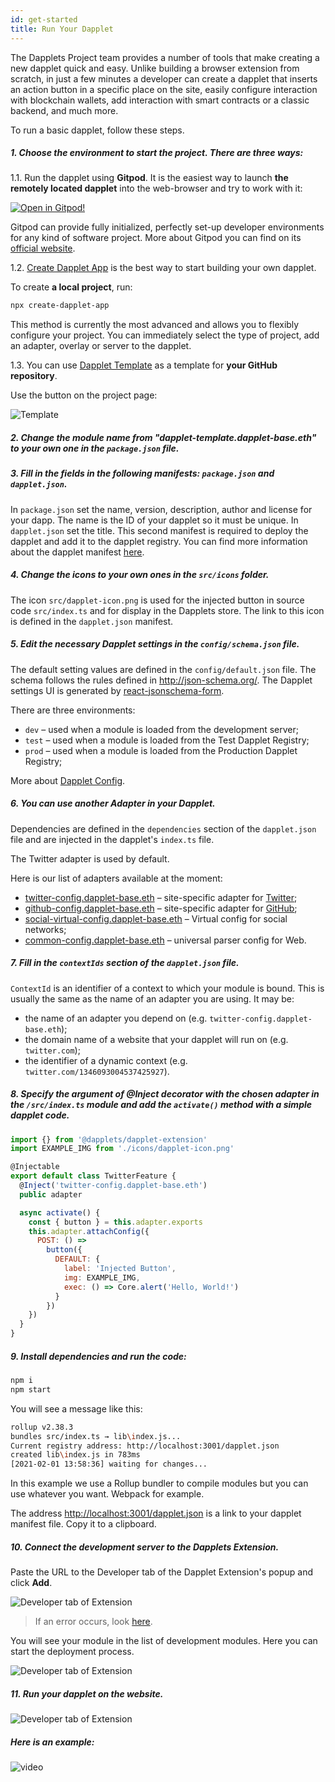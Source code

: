 ```yaml
---
id: get-started
title: Run Your Dapplet
---
```


The Dapplets Project team provides a number of tools that make creating a new dapplet quick and easy. Unlike building a browser extension from scratch, in just a few minutes a developer can create a dapplet that inserts an action button in a specific place on the site, easily configure interaction with blockchain wallets, add interaction with smart contracts or a classic backend, and much more.

To run a basic dapplet, follow these steps.

##### 1. Choose the environment to start the project. There are three ways:

1.1. Run the dapplet using **Gitpod**. It is the easiest way to launch **the remotely located dapplet** into the web-browser and try to work with it:

[![Open in Gitpod!](https://gitpod.io/button/open-in-gitpod.svg)](https://gitpod.io/#https://github.com/dapplets/dapplet-template)

Gitpod can provide fully initialized, perfectly set-up developer environments for any kind of software project. More about Gitpod you can find on its [official website](https://www.gitpod.io/).

1.2. [Create Dapplet App](https://www.npmjs.com/package/create-dapplet-app) is the best way to start building your own dapplet.

To create **a local project**, run:

```bash
npx create-dapplet-app
```

This method is currently the most advanced and allows you to flexibly configure your project. You can immediately select the type of project, add an adapter, overlay or server to the dapplet.

1.3. You can use [Dapplet Template](https://github.com/dapplets/dapplet-template) as a template for **your GitHub repository**.

Use the button on the project page:

![Template](/img/run_template.png)

##### 2. Change the module name from "dapplet-template.dapplet-base.eth" to your own one in the `package.json` file.

##### 3. Fill in the fields in the following manifests: `package.json` and `dapplet.json`.

In `package.json` set the name, version, description, author and license for your dapp.
The name is the ID of your dapplet so it must be unique.
In `dapplet.json` set the title.
This second manifest is required to deploy the dapplet and add it to the dapplet registry.
You can find more information about the dapplet manifest [here](/docs/manifest).

##### 4. Change the icons to your own ones in the `src/icons` folder.

The icon `src/dapplet-icon.png` is used for the injected button in source code `src/index.ts` and for display in the Dapplets store. The link to this icon is defined in the `dapplet.json` manifest.

##### 5. Edit the necessary Dapplet settings in the `config/schema.json` file.

The default setting values are defined in the `config/default.json` file.
The schema follows the rules defined in http://json-schema.org/.
The Dapplet settings UI is generated by [react-jsonschema-form](https://react-jsonschema-form.readthedocs.io/en/latest/usage/single/).

There are three environments:

- `dev` – used when a module is loaded from the development server;
- `test` – used when a module is loaded from the Test Dapplet Registry;
- `prod` – used when a module is loaded from the Production Dapplet Registry;

More about [Dapplet Config](/docs/config).

##### 6. You can use another Adapter in your Dapplet.

Dependencies are defined in the `dependencies` section of the `dapplet.json` file and are injected in the dapplet's `index.ts` file.

The Twitter adapter is used by default.

Here is our list of adapters available at the moment:

- [twitter-config.dapplet-base.eth](https://github.com/dapplets/modules-monorepo/tree/main/packages/adapters/twitter-config) – site-specific adapter for [Twitter](https://twitter.com);
- [github-config.dapplet-base.eth](https://github.com/dapplets/modules-monorepo/tree/develop/packages/adapters/github-config) – site-specific adapter for [GitHub](https://github.com);
- [social-virtual-config.dapplet-base.eth](https://github.com/dapplets/modules-monorepo/tree/develop/packages/adapters/social-virtual-config) – Virtual config for social networks;
- [common-config.dapplet-base.eth](https://github.com/dapplets/modules-monorepo/tree/master/packages/adapters/common-config) – universal parser config for Web.

##### 7. Fill in the `contextIds` section of the `dapplet.json` file.

`ContextId` is an identifier of a context to which your module is bound. This is usually the same as the name of an adapter you are using. It may be:

- the name of an adapter you depend on (e.g. `twitter-config.dapplet-base.eth`);
- the domain name of a website that your dapplet will run on (e.g. `twitter.com`);
- the identifier of a dynamic context (e.g. `twitter.com/1346093004537425927`).

##### 8. Specify the argument of @Inject decorator with the chosen adapter in the `/src/index.ts` module and add the `activate()` method with a simple dapplet code.

```js
import {} from '@dapplets/dapplet-extension'
import EXAMPLE_IMG from './icons/dapplet-icon.png'

@Injectable
export default class TwitterFeature {
  @Inject('twitter-config.dapplet-base.eth')
  public adapter

  async activate() {
    const { button } = this.adapter.exports
    this.adapter.attachConfig({
      POST: () =>
        button({
          DEFAULT: {
            label: 'Injected Button',
            img: EXAMPLE_IMG,
            exec: () => Core.alert('Hello, World!')
          }
        })
    })
  }
}

```

##### 9. Install dependencies and run the code:

```bash
npm i
npm start
```

You will see a message like this:

```bash
rollup v2.38.3
bundles src/index.ts → lib\index.js...
Current registry address: http://localhost:3001/dapplet.json
created lib\index.js in 783ms
[2021-02-01 13:58:36] waiting for changes...
```

In this example we use a Rollup bundler to compile modules but you can use whatever you want. Webpack for example.

The address [http://localhost:3001/dapplet.json](http://localhost:3001/dapplet.json) is a link to your dapplet manifest file. Copy it to a clipboard.

##### 10. Connect the development server to the Dapplets Extension.

Paste the URL to the Developer tab of the Dapplet Extension's popup and click **Add**.

![Developer tab of Extension](/img/gs_1.png)

> If an error occurs, look [here](/docs/publishing).

You will see your module in the list of development modules. Here you can start the deployment process.

![Developer tab of Extension](/img/gs_2.png)

##### 11. Run your dapplet on the website.

![Developer tab of Extension](/img/pub_10.png)

##### Here is an example:

![video](/video/get_start.gif)

